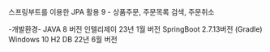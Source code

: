 스프링부트를 이용한 JPA 활용 9 - 상품주문, 주문목록 검색, 주문취소

-개발환경- 
JAVA 8 버전 
인텔리제이 23년 1월 버전 
SpringBoot 2.7.13버전 (Gradle) 
Windows 10 
H2 DB 22년 6월 버전
